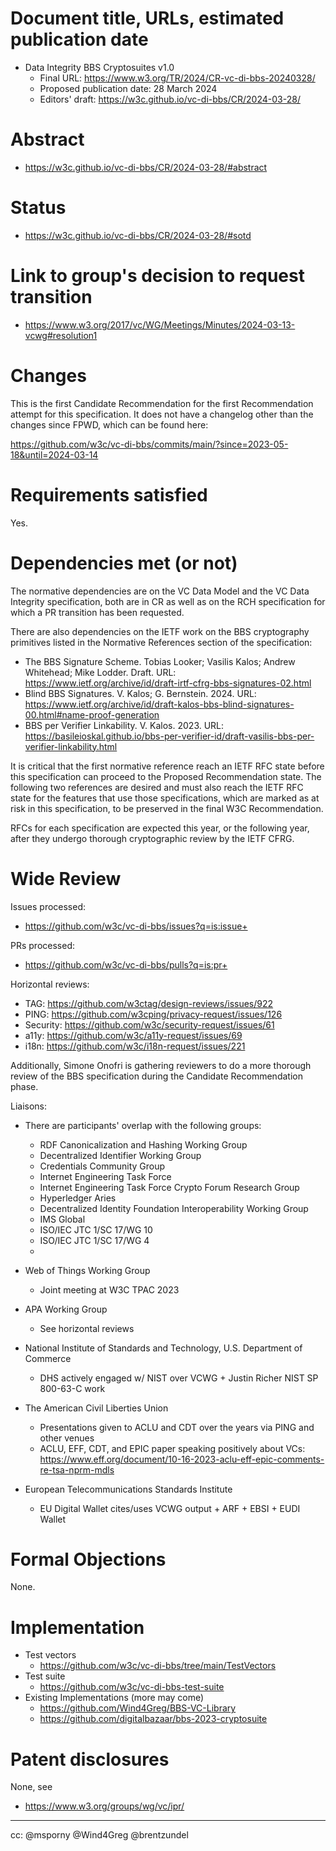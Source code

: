 # Document title, URLs, estimated publication date

- Data Integrity BBS Cryptosuites v1.0
  - Final URL: https://www.w3.org/TR/2024/CR-vc-di-bbs-20240328/
  - Proposed publication date: 28 March 2024
  - Editors' draft: https://w3c.github.io/vc-di-bbs/CR/2024-03-28/

# Abstract

- https://w3c.github.io/vc-di-bbs/CR/2024-03-28/#abstract

# Status

- https://w3c.github.io/vc-di-bbs/CR/2024-03-28/#sotd

# Link to group's decision to request transition

- https://www.w3.org/2017/vc/WG/Meetings/Minutes/2024-03-13-vcwg#resolution1

# Changes

This is the first Candidate Recommendation for the first Recommendation attempt for this specification. It does not have a changelog other than the changes since FPWD, which can be found here:

https://github.com/w3c/vc-di-bbs/commits/main/?since=2023-05-18&until=2024-03-14

# Requirements satisfied

Yes.

# Dependencies met (or not)

The normative dependencies are on the VC Data Model and the VC Data Integrity specification, both are in CR as well as on the RCH specification for which a PR transition has been requested.

There are also dependencies on the IETF work on the BBS cryptography primitives listed in the Normative References section of the specification:

* The BBS Signature Scheme. Tobias Looker; Vasilis Kalos; Andrew Whitehead; Mike Lodder. Draft. URL: https://www.ietf.org/archive/id/draft-irtf-cfrg-bbs-signatures-02.html
* Blind BBS Signatures. V. Kalos; G. Bernstein. 2024. URL: https://www.ietf.org/archive/id/draft-kalos-bbs-blind-signatures-00.html#name-proof-generation
* BBS per Verifier Linkability. V. Kalos. 2023. URL: https://basileioskal.github.io/bbs-per-verifier-id/draft-vasilis-bbs-per-verifier-linkability.html

It is critical that the first normative reference reach an IETF RFC state before this specification can proceed to the Proposed Recommendation state. The following two references are desired and must also reach the IETF RFC state for the features that use those specifications, which are marked as at risk in this specification, to be preserved in the final W3C Recommendation.

RFCs for each specification are expected this year, or the following year, after they undergo thorough cryptographic review by the IETF CFRG.

# Wide Review

Issues processed:
- https://github.com/w3c/vc-di-bbs/issues?q=is:issue+

PRs processed:
- https://github.com/w3c/vc-di-bbs/pulls?q=is:pr+

Horizontal reviews:
* TAG: https://github.com/w3ctag/design-reviews/issues/922
* PING: https://github.com/w3cping/privacy-request/issues/126
* Security: https://github.com/w3c/security-request/issues/61
* a11y: https://github.com/w3c/a11y-request/issues/69
* i18n: https://github.com/w3c/i18n-request/issues/221

Additionally, Simone Onofri is gathering reviewers to do a more thorough review of the BBS specification during the Candidate Recommendation phase.

Liaisons:

* There are participants' overlap with the following groups:

  * RDF Canonicalization and Hashing Working Group
  * Decentralized Identifier Working Group
  * Credentials Community Group
  * Internet Engineering Task Force
  * Internet Engineering Task Force Crypto Forum Research Group
  * Hyperledger Aries
  * Decentralized Identity Foundation Interoperability Working Group
  * IMS Global
  * ISO/IEC JTC 1/SC 17/WG 10
  * ISO/IEC JTC 1/SC 17/WG 4
  *
* Web of Things Working Group
  * Joint meeting at W3C TPAC 2023

* APA Working Group
  * See horizontal reviews

* National Institute of Standards and Technology, U.S. Department of Commerce
  * DHS actively engaged w/ NIST over VCWG + Justin Richer NIST SP 800-63-C work

* The American Civil Liberties Union
  * Presentations given to ACLU and CDT over the years via PING and other venues
  * ACLU, EFF, CDT, and EPIC paper speaking positively about VCs:
    https://www.eff.org/document/10-16-2023-aclu-eff-epic-comments-re-tsa-nprm-mdls

* European Telecommunications Standards Institute
  * EU Digital Wallet cites/uses VCWG output + ARF + EBSI + EUDI Wallet

# Formal Objections

None.

# Implementation

* Test vectors
  * https://github.com/w3c/vc-di-bbs/tree/main/TestVectors
* Test suite
  * https://github.com/w3c/vc-di-bbs-test-suite
* Existing Implementations (more may come)
  * https://github.com/Wind4Greg/BBS-VC-Library
  * https://github.com/digitalbazaar/bbs-2023-cryptosuite

# Patent disclosures

None, see

- https://www.w3.org/groups/wg/vc/ipr/

---

cc: @msporny @Wind4Greg @brentzundel
